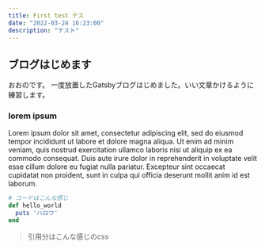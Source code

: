 ```yaml
---
title: First test テス
date: "2022-03-24 16:23:00"
description: "テスト"
---
```

## ブログはじめます
おおのです。
一度放置したGatsbyブログはじめました。いい文章かけるように練習します。
### lorem ipsum
Lorem ipsum dolor sit amet, consectetur adipiscing elit, sed do eiusmod tempor incididunt ut labore et dolore magna aliqua. Ut enim ad minim veniam, quis nostrud exercitation ullamco laboris nisi ut aliquip ex ea commodo consequat. Duis aute irure dolor in reprehenderit in voluptate velit esse cillum dolore eu fugiat nulla pariatur. Excepteur sint occaecat cupidatat non proident, sunt in culpa qui officia deserunt mollit anim id est laborum.

```ruby
# コードはこんな感じ
def hello_world
  puts 'ハロワ'
end
```

> 引用分はこんな感じのcss
